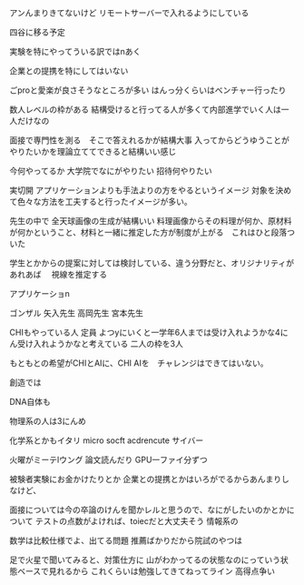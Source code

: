 ##
アンんまりきてないけど
リモートサーバーで入れるようにしている

四谷に移る予定

実験を特にやってういる訳ではnあく

企業との提携を特にしてはいない

ごproと愛楽が良さそうなところが多い
はんっ分くらいはベンチャー行ったり

数人レベルの枠がある
結構受けると行ってる人が多くて内部進学でいく人は一人だけなの

面接で専門性を測る　そこで答えれるかが結構大事
入ってからどうゆうことがやりたいかを理論立ててできると結構いい感じ

今何やってるか
大学院でなにがやりたい
招待何やりたい

実切開
アプリケーションよりも手法よりの方をやるというイメージ
対象を決めて色々な方法を工夫すると行ったイメージが多い。

先生の中で
全天球画像の生成が結構いい
料理画像からその料理が何か、原材料が何かということ、材料と一緒に推定した方が制度が上がる　これはひと段落ついた

学生とかからの提案に対しては検討している、違う分野だと、オリジナリティがあれあば　
視線を推定する


アプリケーショn

ゴンザル
矢入先生
高岡先生
宮本先生



CHIもやっている人
定員
よつyにいくと一学年6人までは受け入れようかな4にん受け入れようかなと考えている
二人の枠を3人

もともとの希望がCHIとAIに、CHI AIを　チャレンジはできてはいない。

創造では

DNA自体も

物理系の人は3にんめ

化学系とかもイタリ
micro socft
acdrencute
サイバー

火曜がミーテlウング
論文読んだり
GPU一ファイ分ずつ

被験者実験にお金かけたりとか
企業との提携とかはいろがでるからあんまりしなけど、

面接については今の卒論のけんを聞かレルと思うので、なにがしたいのかとかについて
テストの点数がよければ、toiecだと大丈夫そう
情報系の

数学は比較仕様でよ、出てる問題
推薦ばかりだから院試のやつは

足で火星で聞いてみると、対策仕方に
山がわかってるの状態なのにっていう状態ベースで見れるから
これくらいは勉強してきてねってライン
高得点争い
